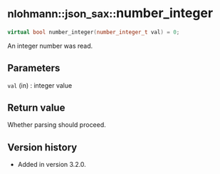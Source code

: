 # <small>nlohmann::json_sax::</small>number_integer

```cpp
virtual bool number_integer(number_integer_t val) = 0;
```

An integer number was read.

## Parameters

`val` (in)
:   integer value

## Return value

Whether parsing should proceed.

## Version history

- Added in version 3.2.0.
